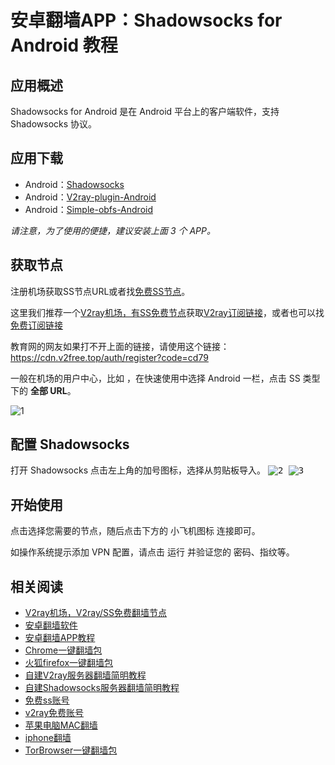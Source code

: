 # 安卓翻墙APP：Shadowsocks for Android 教程

## 应用概述

Shadowsocks for Android 是在 Android 平台上的客户端软件，支持 Shadowsocks 协议。

## 应用下载

- Android：[Shadowsocks](https://github.com/shadowsocks/shadowsocks-android/releases)
- Android：[V2ray-plugin-Android](https://github.com/shadowsocks/v2ray-plugin-android/releases)
- Android：[Simple-obfs-Android](https://github.com/shadowsocks/simple-obfs-android/releases)

*请注意，为了使用的便捷，建议安装上面 3 个 APP。*

## 获取节点

注册机场获取SS节点URL或者找[免费SS节点](https://github.com/bannedbook/fanqiang/wiki/%E5%85%8D%E8%B4%B9ss%E8%B4%A6%E5%8F%B7)。

这里我们推荐一个[V2ray机场，有SS免费节点](https://github.com/bannedbook/fanqiang/wiki/V2ray%E6%9C%BA%E5%9C%BA)获取[V2ray订阅链接](https://w1.v2free.top/auth/register?code=cd79)，或者也可以找[免费订阅链接](https://w1.v2free.top/auth/register?code=cd79)

教育网的网友如果打不开上面的链接，请使用这个链接：
https://cdn.v2free.top/auth/register?code=cd79

一般在机场的用户中心，比如 ，在快速使用中选择 Android 一栏，点击 SS 类型下的 **全部 URL**。

![1](https://i.loli.net/2019/02/12/5c629c55314d9.png)

## 配置 Shadowsocks

打开 Shadowsocks 点击左上角的加号图标，选择从剪贴板导入。
<kbd>
![2](https://i.loli.net/2019/02/12/5c629cccb9991.png)
</kbd>
<kbd>
![3](https://i.loli.net/2019/02/12/5c629ce0c821b.png)
</kbd>
## 开始使用

点击选择您需要的节点，随后点击下方的 小飞机图标 连接即可。

如操作系统提示添加 VPN 配置，请点击 运行 并验证您的 密码、指纹等。

## 相关阅读
*   [V2ray机场，V2ray/SS免费翻墙节点](https://github.com/bannedbook/fanqiang/wiki/V2ray%E6%9C%BA%E5%9C%BA)
*   [安卓翻墙软件](https://github.com/bannedbook/fanqiang/wiki/%E5%AE%89%E5%8D%93%E7%BF%BB%E5%A2%99%E8%BD%AF%E4%BB%B6)
*   [安卓翻墙APP教程](https://github.com/bannedbook/fanqiang/tree/master/android)
*   [Chrome一键翻墙包](https://github.com/bannedbook/fanqiang/wiki/Chrome%E4%B8%80%E9%94%AE%E7%BF%BB%E5%A2%99%E5%8C%85)
*   [火狐firefox一键翻墙包](https://github.com/bannedbook/fanqiang/wiki/%E7%81%AB%E7%8B%90firefox%E4%B8%80%E9%94%AE%E7%BF%BB%E5%A2%99%E5%8C%85)
*   [自建V2ray服务器翻墙简明教程](https://github.com/bannedbook/fanqiang/blob/master/v2ss/%E8%87%AA%E5%BB%BAV2ray%E6%9C%8D%E5%8A%A1%E5%99%A8%E7%AE%80%E6%98%8E%E6%95%99%E7%A8%8B.md)
*   [自建Shadowsocks服务器翻墙简明教程](https://github.com/bannedbook/fanqiang/blob/master/v2ss/%E8%87%AA%E5%BB%BAShadowsocks%E6%9C%8D%E5%8A%A1%E5%99%A8%E7%AE%80%E6%98%8E%E6%95%99%E7%A8%8B.md)
*   [免费ss账号](https://github.com/bannedbook/fanqiang/wiki/%E5%85%8D%E8%B4%B9ss%E8%B4%A6%E5%8F%B7)
*   [v2ray免费账号](https://github.com/bannedbook/fanqiang/wiki/v2ray%E5%85%8D%E8%B4%B9%E8%B4%A6%E5%8F%B7)
*   [苹果电脑MAC翻墙](https://github.com/bannedbook/fanqiang/wiki/%E8%8B%B9%E6%9E%9C%E7%94%B5%E8%84%91MAC%E7%BF%BB%E5%A2%99)
*   [iphone翻墙](https://github.com/bannedbook/fanqiang/wiki/iphone%E7%BF%BB%E5%A2%99)
*   [TorBrowser一键翻墙包](https://github.com/bannedbook/fanqiang/wiki/TorBrowser%E4%B8%80%E9%94%AE%E7%BF%BB%E5%A2%99%E5%8C%85)
